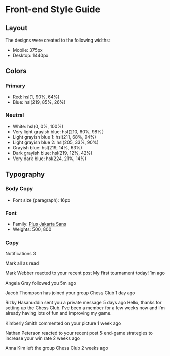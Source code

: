 # Front-end Style Guide

## Layout

The designs were created to the following widths:

- Mobile: 375px
- Desktop: 1440px

## Colors

### Primary

- Red: hsl(1, 90%, 64%)
- Blue: hsl(219, 85%, 26%)

### Neutral

- White: hsl(0, 0%, 100%)
- Very light grayish blue: hsl(210, 60%, 98%)
- Light grayish blue 1: hsl(211, 68%, 94%)
- Light grayish blue 2: hsl(205, 33%, 90%)
- Grayish blue: hsl(219, 14%, 63%)
- Dark grayish blue: hsl(219, 12%, 42%)
- Very dark blue: hsl(224, 21%, 14%)

## Typography

### Body Copy

- Font size (paragraph): 16px

### Font

- Family: [Plus Jakarta Sans](https://fonts.google.com/specimen/Plus+Jakarta+Sans)
- Weights: 500, 800


### Copy

  Notifications 3

  Mark all as read

  Mark Webber reacted to your recent post My first tournament today!
  1m ago

  Angela Gray followed you
  5m ago

  Jacob Thompson has joined your group Chess Club
  1 day ago

  Rizky Hasanuddin sent you a private message
  5 days ago
  Hello, thanks for setting up the Chess Club. I've been a member for a few weeks now and 
  I'm already having lots of fun and improving my game.

  Kimberly Smith commented on your picture
  1 week ago

  Nathan Peterson reacted to your recent post 5 end-game strategies to increase your win rate
  2 weeks ago

  Anna Kim left the group Chess Club
  2 weeks ago